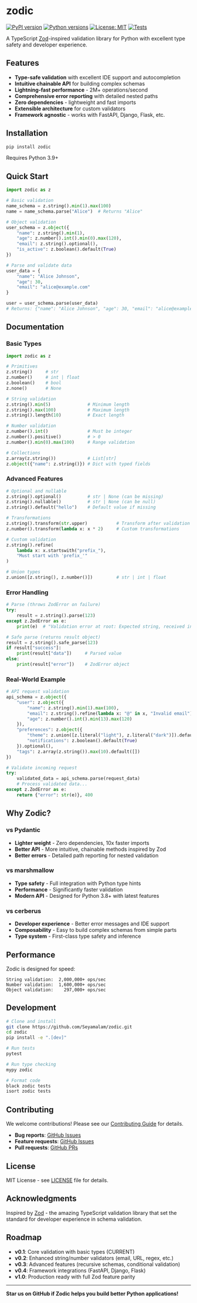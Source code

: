 # zodic

[![PyPI version](https://badge.fury.io/py/zodic.svg)](https://badge.fury.io/py/zodic)
[![Python versions](https://img.shields.io/pypi/pyversions/zodic.svg)](https://pypi.org/project/zodic/)
[![License: MIT](https://img.shields.io/badge/License-MIT-yellow.svg)](https://opensource.org/licenses/MIT)
[![Tests](https://github.com/Seyamalam/zodic/workflows/Tests/badge.svg)](https://github.com/Seyamalam/zodic/actions)

A TypeScript [Zod](https://github.com/colinhacks/zod)-inspired validation library for Python with excellent type safety and developer experience.

## Features

- **Type-safe validation** with excellent IDE support and autocompletion
- **Intuitive chainable API** for building complex schemas
- **Lightning-fast performance** - 2M+ operations/second
- **Comprehensive error reporting** with detailed nested paths  
- **Zero dependencies** - lightweight and fast imports
- **Extensible architecture** for custom validators
- **Framework agnostic** - works with FastAPI, Django, Flask, etc.

## Installation

```bash
pip install zodic
```

Requires Python 3.9+

## Quick Start

```python
import zodic as z

# Basic validation
name_schema = z.string().min(1).max(100)
name = name_schema.parse("Alice")  # Returns "Alice"

# Object validation  
user_schema = z.object({
    "name": z.string().min(1),
    "age": z.number().int().min(0).max(120),
    "email": z.string().optional(),
    "is_active": z.boolean().default(True)
})

# Parse and validate data
user_data = {
    "name": "Alice Johnson", 
    "age": 30,
    "email": "alice@example.com"
}

user = user_schema.parse(user_data)
# Returns: {"name": "Alice Johnson", "age": 30, "email": "alice@example.com", "is_active": True}
```

## Documentation

### Basic Types

```python
import zodic as z

# Primitives
z.string()     # str
z.number()     # int | float
z.boolean()    # bool  
z.none()       # None

# String validation
z.string().min(5)              # Minimum length
z.string().max(100)            # Maximum length  
z.string().length(10)          # Exact length

# Number validation
z.number().int()               # Must be integer
z.number().positive()          # > 0
z.number().min(0).max(100)     # Range validation

# Collections
z.array(z.string())            # List[str]
z.object({"name": z.string()}) # Dict with typed fields
```

### Advanced Features

```python
# Optional and nullable
z.string().optional()          # str | None (can be missing)
z.string().nullable()          # str | None (can be null)
z.string().default("hello")    # Default value if missing

# Transformations
z.string().transform(str.upper)           # Transform after validation
z.number().transform(lambda x: x * 2)     # Custom transformations

# Custom validation
z.string().refine(
    lambda x: x.startswith("prefix_"),
    "Must start with 'prefix_'"
)

# Union types  
z.union([z.string(), z.number()])         # str | int | float
```

### Error Handling

```python
# Parse (throws ZodError on failure)
try:
    result = z.string().parse(123)
except z.ZodError as e:
    print(e)  # "Validation error at root: Expected string, received int"

# Safe parse (returns result object)
result = z.string().safe_parse(123)
if result["success"]:
    print(result["data"])     # Parsed value
else:
    print(result["error"])    # ZodError object
```

### Real-World Example

```python
# API request validation
api_schema = z.object({
    "user": z.object({
        "name": z.string().min(1).max(100),
        "email": z.string().refine(lambda x: "@" in x, "Invalid email"),
        "age": z.number().int().min(13).max(120)
    }),
    "preferences": z.object({
        "theme": z.union([z.literal("light"), z.literal("dark")]).default("light"),
        "notifications": z.boolean().default(True)
    }).optional(),
    "tags": z.array(z.string()).max(10).default([])
})

# Validate incoming request
try:
    validated_data = api_schema.parse(request_data)
    # Process validated data...
except z.ZodError as e:
    return {"error": str(e)}, 400
```

## Why Zodic?

### vs Pydantic
- **Lighter weight** - Zero dependencies, 10x faster imports
- **Better API** - More intuitive, chainable methods inspired by Zod
- **Better errors** - Detailed path reporting for nested validation

### vs marshmallow  
- **Type safety** - Full integration with Python type hints
- **Performance** - Significantly faster validation
- **Modern API** - Designed for Python 3.8+ with latest features

### vs cerberus
- **Developer experience** - Better error messages and IDE support
- **Composability** - Easy to build complex schemas from simple parts
- **Type system** - First-class type safety and inference

## Performance

Zodic is designed for speed:

```
String validation:  2,000,000+ ops/sec
Number validation:  1,600,000+ ops/sec  
Object validation:    297,000+ ops/sec
```

## Development

```bash
# Clone and install
git clone https://github.com/Seyamalam/zodic.git
cd zodic
pip install -e ".[dev]"

# Run tests
pytest

# Run type checking  
mypy zodic

# Format code
black zodic tests
isort zodic tests
```

## Contributing

We welcome contributions! Please see our [Contributing Guide](CONTRIBUTING.md) for details.

- **Bug reports**: [GitHub Issues](https://github.com/Seyamalam/zodic/issues)
- **Feature requests**: [GitHub Issues](https://github.com/Seyamalam/zodic/issues)
- **Pull requests**: [GitHub PRs](https://github.com/Seyamalam/zodic/pulls)

## License

MIT License - see [LICENSE](LICENSE) file for details.

## Acknowledgments

Inspired by [Zod](https://github.com/colinhacks/zod) - the amazing TypeScript validation library that set the standard for developer experience in schema validation.

## Roadmap

- **v0.1**: Core validation with basic types (CURRENT)
- **v0.2**: Enhanced string/number validators (email, URL, regex, etc.)
- **v0.3**: Advanced features (recursive schemas, conditional validation)
- **v0.4**: Framework integrations (FastAPI, Django, Flask)
- **v1.0**: Production ready with full Zod feature parity

---

**Star us on GitHub if Zodic helps you build better Python applications!**